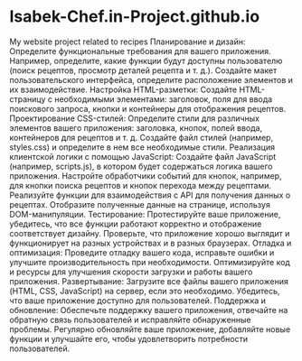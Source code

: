 # Isabek-Chef.in-Project.github.io
My website project related to recipes
Планирование и дизайн:
Определите функциональные требования для вашего приложения. Например, определите, какие функции будут доступны пользователю (поиск рецептов, просмотр деталей рецепта и т. д.).
Создайте макет пользовательского интерфейса, определите расположение элементов и их взаимодействие.
Настройка HTML-разметки:
Создайте HTML-страницу с необходимыми элементами: заголовок, поля для ввода поискового запроса, кнопки и контейнеры для отображения рецептов.
Проектирование CSS-стилей:
Определите стили для различных элементов вашего приложения: заголовка, кнопок, полей ввода, контейнеров для рецептов и т. д.
Создайте файл стилей (например, styles.css) и определите в нем все необходимые стили.
Реализация клиентской логики с помощью JavaScript:
Создайте файл JavaScript (например, scripts.js), в котором будет содержаться логика вашего приложения.
Настройте обработчики событий для кнопок, например, для кнопки поиска рецептов и кнопок перехода между рецептами.
Реализуйте функции для взаимодействия с API для получения данных о рецептах.
Отобразите полученные данные на странице, используя DOM-манипуляции.
Тестирование:
Протестируйте ваше приложение, убедитесь, что все функции работают корректно и отображение соответствует дизайну.
Проверьте, что приложение хорошо выглядит и функционирует на разных устройствах и в разных браузерах.
Отладка и оптимизация:
Проведите отладку вашего кода, исправьте ошибки и улучшите производительность при необходимости.
Оптимизируйте код и ресурсы для улучшения скорости загрузки и работы вашего приложения.
Развертывание:
Загрузите все файлы вашего приложения (HTML, CSS, JavaScript) на сервер, если это необходимо.
Убедитесь, что ваше приложение доступно для пользователей.
Поддержка и обновление:
Обеспечьте поддержку вашего приложения, отвечайте на обратную связь пользователей и исправляйте обнаруженные проблемы.
Регулярно обновляйте ваше приложение, добавляйте новые функции и улучшайте его, чтобы удовлетворить потребности пользователей.
